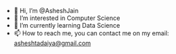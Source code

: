 - 👋 Hi, I’m @AsheshJain
- 👀 I’m interested in Computer Science
- 🌱 I’m currently learning Data Science
- 📫 How to reach me, 
you can contact me on my email: asheshtadaiya@gmail.com

<!---
AsheshJain/AsheshJain is a ✨ special ✨ repository because its `README.md` (this file) appears on your GitHub profile.
You can click the Preview link to take a look at your changes.
--->
